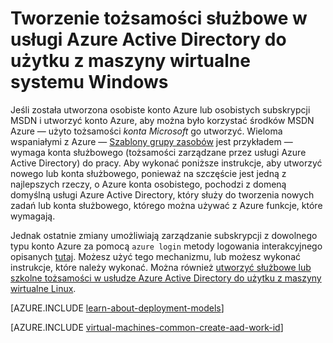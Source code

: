 <properties
   pageTitle="Tworzenie tożsamości służbowe w AAD | Microsoft Azure"
   description="Dowiedz się, jak tworzyć tożsamości służbowe w usługi Azure Active Directory do użytku z maszyn wirtualnych systemu Windows."
   services="virtual-machines-windows"
   documentationCenter=""
   authors="squillace"
   manager="timlt"
   editor=""
   tags="azure-service-management,azure-resource-manager"/>

<tags
   ms.service="virtual-machines-windows"
   ms.devlang="na"
   ms.topic="article"
   ms.tgt_pltfrm="vm-windows"
   ms.workload="infrastructure"
   ms.date="08/23/2016"
   ms.author="rasquill"/>

# <a name="creating-a-work-or-school-identity-in-azure-active-directory-to-use-with-windows-vms"></a>Tworzenie tożsamości służbowe w usługi Azure Active Directory do użytku z maszyny wirtualne systemu Windows

Jeśli została utworzona osobiste konto Azure lub osobistych subskrypcji MSDN i utworzyć konto Azure, aby można było korzystać środków MSDN Azure — użyto tożsamości *konta Microsoft* go utworzyć. Wieloma wspaniałymi z Azure — [Szablony grupy zasobów](../azure-resource-manager/resource-group-overview.md) jest przykładem — wymaga konta służbowego (tożsamości zarządzane przez usługi Azure Active Directory) do pracy. Aby wykonać poniższe instrukcje, aby utworzyć nowego lub konta służbowego, ponieważ na szczęście jest jedną z najlepszych rzeczy, o Azure konta osobistego, pochodzi z domeną domyślną usługi Azure Active Directory, który służy do tworzenia nowych zadań lub konta służbowego, którego można używać z Azure funkcje, które wymagają.

Jednak ostatnie zmiany umożliwiają zarządzanie subskrypcji z dowolnego typu konto Azure za pomocą `azure login` metody logowania interakcyjnego opisanych [tutaj](../xplat-cli-connect.md). Możesz użyć tego mechanizmu, lub możesz wykonać instrukcje, które należy wykonać. Można również [utworzyć służbowe lub szkolne tożsamości w usłudze Azure Active Directory do użytku z maszyny wirtualne Linux](virtual-machines-linux-create-aad-work-id.md).

[AZURE.INCLUDE [learn-about-deployment-models](../../includes/learn-about-deployment-models-both-include.md)]

[AZURE.INCLUDE [virtual-machines-common-create-aad-work-id](../../includes/virtual-machines-common-create-aad-work-id.md)]
